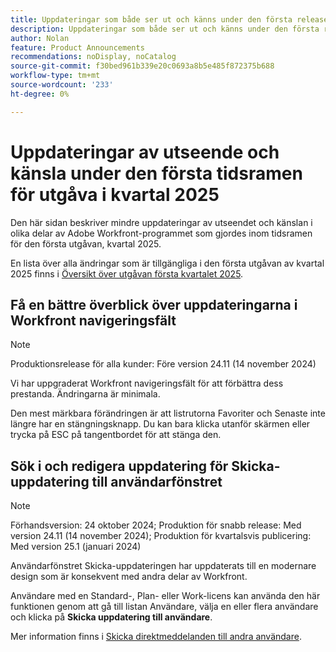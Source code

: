 ```yaml
---
title: Uppdateringar som både ser ut och känns under den första releasefrekvensen i kvartal 2025
description: Uppdateringar som både ser ut och känns under den första releasefrekvensen i kvartal 2025
author: Nolan
feature: Product Announcements
recommendations: noDisplay, noCatalog
source-git-commit: f30bed961b339e20c0693a8b5e485f872375b688
workflow-type: tm+mt
source-wordcount: '233'
ht-degree: 0%

---
```


# Uppdateringar av utseende och känsla under den första tidsramen för utgåva i kvartal 2025

Den här sidan beskriver mindre uppdateringar av utseendet och känslan i olika delar av Adobe Workfront-programmet som gjordes inom tidsramen för den första utgåvan, kvartal 2025.

En lista över alla ändringar som är tillgängliga i den första utgåvan av kvartal 2025 finns i [Översikt över utgåvan första kvartalet 2025](/help/quicksilver/product-announcements/product-releases/25-q1-release-activity/25-q1-release-overview.md).

## Få en bättre överblick över uppdateringarna i Workfront navigeringsfält

>[!NOTE]
>
>Produktionsrelease för alla kunder: Före version 24.11 (14 november 2024)

Vi har uppgraderat Workfront navigeringsfält för att förbättra dess prestanda. Ändringarna är minimala.

Den mest märkbara förändringen är att listrutorna Favoriter och Senaste inte längre har en stängningsknapp. Du kan bara klicka utanför skärmen eller trycka på ESC på tangentbordet för att stänga den.

## Sök i och redigera uppdatering för Skicka-uppdatering till användarfönstret

>[!NOTE]
>
>Förhandsversion: 24 oktober 2024; Produktion för snabb release: Med version 24.11 (14 november 2024); Produktion för kvartalsvis publicering: Med version 25.1 (januari 2024)

Användarfönstret Skicka-uppdateringen har uppdaterats till en modernare design som är konsekvent med andra delar av Workfront.

Användare med en Standard-, Plan- eller Work-licens kan använda den här funktionen genom att gå till listan Användare, välja en eller flera användare och klicka på **Skicka uppdatering till användare**.

Mer information finns i [Skicka direktmeddelanden till andra användare](/help/quicksilver/people-teams-and-groups/work-directly-with-others/send-direct-messages-to-other-users.md).
